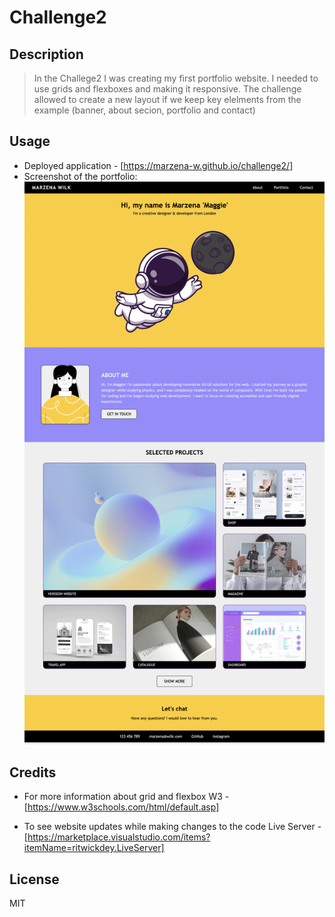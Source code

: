 # Challenge2

## Description 

> In the Challege2 I was creating my first portfolio website.
> I needed to use grids and flexboxes and making it responsive.
> The challenge allowed to create a new layout if we keep key elelments from the example (banner, about secion, portfolio and contact)

## Usage 

* Deployed application - [https://marzena-w.github.io/challenge2/]
* Screenshot of the portfolio:
![Personal portfolio](images/challange2-personal-portfolio.png)


## Credits

* For more information about grid and flexbox
W3 - [https://www.w3schools.com/html/default.asp]

* To see website updates while making changes to the code
Live Server - [https://marketplace.visualstudio.com/items?itemName=ritwickdey.LiveServer]


## License

MIT